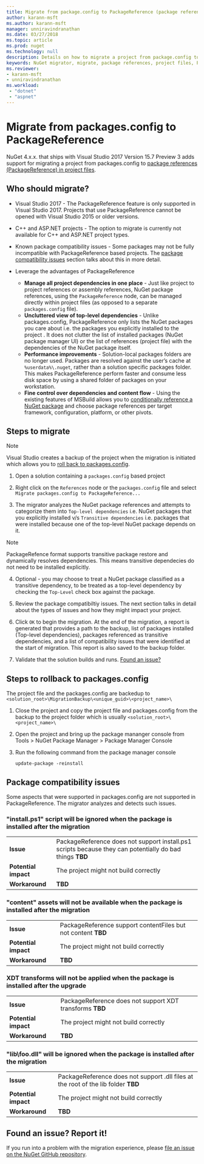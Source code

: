 ```yaml
---
title: Migrate from package.config to PackageReference (package references in project files) | Microsoft Docs
author: karann-msft
ms.author: karann-msft
manager: unniravindranathan
ms.date: 03/27/2018
ms.topic: article
ms.prod: nuget
ms.technology: null
description: Details on how to migrate a project from package.config to PackageReference in project files as supported by NuGet 4.0+ and VS2017 and .NET Core 2.0
keywords: NuGet migrator, migrate, package references, project files, PackageReference, packages.config, VS2017, Visual Studio 2017, NuGet 4, .NET Core 2.0
ms.reviewer:
- karann-msft
- unniravindranathan
ms.workload: 
 - "dotnet"
 - "aspnet"
---
```


# Migrate from packages.config to PackageReference

NuGet 4.x.x. that ships with Visual Studio 2017 Version 15.7 Preview 3 adds support for migrating a project from packages.config to [package references (PackageReference) in project files](../consume-packages/Package-References-in-Project-Files.md).

## Who should migrate?

* Visual Studio 2017 - The PackageReference feature is only supported in Visual Studio 2017. Projects that use PackageReference cannot be opened with Visual Studio 2015 or older versions.

* C++ and ASP.NET projects - The option to migrate is currently not available for C++ and ASP.NET project types.

* Known package compatibility issues - Some packages may not be fully incompatible with PackageReference based projects. The [package compatibility issues](#package-compatibility-issues) section talks about this in more detail.

* Leverage the advantages of PackageReference
  * **Manage all project dependencies in one place** - Just like project to project references or assembly references, NuGet package references, using the `PackageReference` node, can be managed directly within project files (as opposed to a separate `packages.config` file).
  * **Uncluttered view of top-level dependencies** - Unlike packages.config, PackageReference only lists the NuGet packages you care about i.e. the packages you explicitly installed to the project . It does not clutter the list of installed packages (NuGet package manager UI) or the list of references (project file) with the dependencies of the NuGet package itself. 
  * **Performance improvements** - Solution-local packages folders are no longer used. Packages are resolved against the user’s cache at `%userdata%\.nuget`, rather than a solution specific packages folder. This makes PackageReference perform faster and consume less disk space by using a shared folder of packages on your workstation.
  * **Fine control over dependencies and content flow** - Using the existing features of MSBuild allows you to [conditionally reference a NuGet package](../consume-packages/Package-References-in-Project-Files.md#adding-a-packagereference-condition) and choose package references per target framework, configuration, platform, or other pivots.

## Steps to migrate

> [!Note]
> Visual Studio creates a backup of the project when the migration is initiated which allows you to [roll back to packages.config](#Steps-to-rollback-to-packages-config). 

1. Open a solution containing a `packages.config` based project

2. Right click on the `References` node or the `packages.config` file and select `Migrate packages.config to PackageReference...`

3. The migrator analyzes the NuGet package references and attempts to categorize them into `Top-level dependencies` i.e. NuGet packages that you explicitly installed v/s `Transitive dependencies` i.e. packages that were installed because one of the top-level NuGet package depends on it.

> [!Note]
> PackageRefence format supports transitive package restore and dynamically resolves dependencies. This means transitive dependecies do not need to be installed explicitly.

4. Optional - you may choose to treat a NuGet package classified as a transitive dependency, to be treated as a top-level dependency by checking the `Top-Level` check box against the package.

5. Review the package compatibiltiy issues. The next section talks in detail about the types of issues and how they might impact your project.

6. Click `OK` to begin the migration. At the end of the migration, a report is generated that provides a path to the backup, list of packages installed (Top-level dependencies), packages referenced as transitive dependencies, and a list of compatibility issues that were identified at the start of migration. This report is also saved to the backup folder.

7. Validate that the solution builds and runs. [Found an issue?]()

## Steps to rollback to packages.config

The project file and the packages.config are backedup to `<solution_root>\MigrationBackup\<unique_guid>\<project_name>\`

1. Close the project and copy the project file and packages.config from the backup to the project folder which is usually `<solution_root>\<project_name>\`

2. Open the project and bring up the package mananger console from Tools > NuGet Package Manager > Package Manager Console

3. Run the following command from the package manager console
   ```cli
   update-package -reinstall
   ```

## Package compatibility issues

Some aspects that were supported in packages.config are not supported in PackageReference. The migrator analyzes and detects such issues.

### "install.ps1" script will be ignored when the package is installed after the migration

| | |
| --- | --- |
| **Issue** | PackageReference does not support install.ps1 scripts because they can potentially do bad things **TBD** |
| **Potential impact** | The project might not build correctly |
| **Workaround** | **TBD** |

### "content" assets will not be available when the package is installed after the migration

| | |
| --- | --- |
| **Issue** | PackageReference support contentFiles but not content **TBD** |
| **Potential impact** | The project might not build correctly |
| **Workaround** | **TBD** |
 
### XDT transforms will not be applied when the package is installed after the upgrade

| | |
| --- | --- |
| **Issue** | PackageReference does not support XDT transforms **TBD** |
| **Potential impact** | The project might not build correctly |
| **Workaround** | **TBD** |
 
### "lib\foo.dll" will be ignored when the package is installed after the migration

| | |
| --- | --- |
| **Issue** | PackageReference does not support .dll files at the root of the lib folder **TBD** |
| **Potential impact** | The project might not build correctly |
| **Workaround** | **TBD** |


## Found an issue? Report it!

If you run into a problem with the migration experience, please [file an issue on the NuGet GitHub repository](https://github.com/NuGet/Home/issues/).
